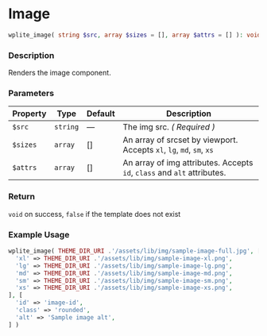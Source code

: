 # Image

```php
wplite_image( string $src, array $sizes = [], array $attrs = [] ): void
```

### Description

Renders the image component.

### Parameters

| Property | Type     | Default | Description                                                             |
| -------- | -------- | ------- | ----------------------------------------------------------------------- |
| `$src`   | `string` | —       | The img src. _( Required )_                                             |
| `$sizes` | `array`  | []      | An array of srcset by viewport. Accepts `xl`, `lg`, `md`, `sm`, `xs`    |
| `$attrs` | `array`  | []      | An array of img attributes. Accepts `id`, `class` and `alt` attributes. |

### Return

`void` on success, `false` if the template does not exist

### Example Usage

```php
wplite_image( THEME_DIR_URI .'/assets/lib/img/sample-image-full.jpg', [
  'xl' => THEME_DIR_URI .'/assets/lib/img/sample-image-xl.png',
  'lg' => THEME_DIR_URI .'/assets/lib/img/sample-image-lg.png',
  'md' => THEME_DIR_URI .'/assets/lib/img/sample-image-md.png',
  'sm' => THEME_DIR_URI .'/assets/lib/img/sample-image-sm.png',
  'xs' => THEME_DIR_URI .'/assets/lib/img/sample-image-xs.png',
], [
  'id' => 'image-id',
  'class' => 'rounded',
  'alt' => 'Sample image alt',
] )
```
